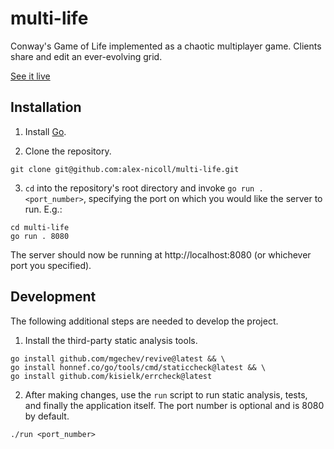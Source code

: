 # multi-life

Conway's Game of Life implemented as a chaotic multiplayer game. Clients share and edit an ever-evolving grid.

[See it live](http://68.183.125.233/)

## Installation

1. Install [Go](https://go.dev/doc/install).

2. Clone the repository.
```
git clone git@github.com:alex-nicoll/multi-life.git
```
3. `cd` into the repository's root directory and invoke `go run . <port_number>`, specifying the port on which you would like the server to run. E.g.:
```
cd multi-life
go run . 8080
```
The server should now be running at http://localhost:8080 (or whichever port you specified).

## Development

The following additional steps are needed to develop the project.

1. Install the third-party static analysis tools.
```
go install github.com/mgechev/revive@latest && \
go install honnef.co/go/tools/cmd/staticcheck@latest && \
go install github.com/kisielk/errcheck@latest
```
2. After making changes, use the `run` script to run static analysis, tests, and finally the application itself. The port number is optional and is 8080 by default.
```
./run <port_number>
```
